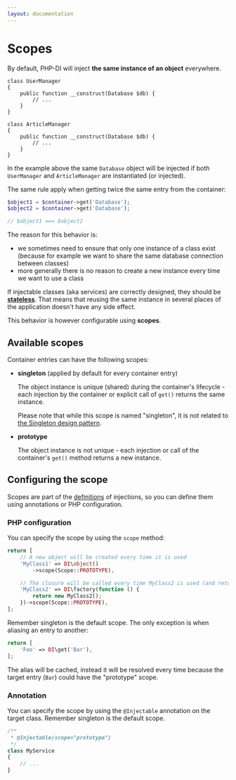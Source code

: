 ```yaml
---
layout: documentation
---
```


# Scopes

By default, PHP-DI will inject **the same instance of an object** everywhere.

```
class UserManager
{
    public function __construct(Database $db) {
        // ...
    }
}

class ArticleManager
{
    public function __construct(Database $db) {
        // ...
    }
}
```

In the example above the same `Database` object will be injected if both `UserManager` and `ArticleManager` are instantiated (or injected).

The same rule apply when getting twice the same entry from the container:

```php
$object1 = $container->get('Database');
$object2 = $container->get('Database');

// $object1 === $object2
```

The reason for this behavior is:

- we sometimes need to ensure that only one instance of a class exist (because for example we want to share the same database connection between classes)
- more generally there is no reason to create a new instance every time we want to use a class

If injectable classes (aka services) are correctly designed, they should be [**stateless**](https://igor.io/2013/03/31/stateless-services.html). That means that reusing the same instance in several places of the application doesn't have any side effect.

This behavior is however configurable using **scopes**.

## Available scopes

Container entries can have the following scopes:

- **singleton** (applied by default for every container entry)

    The object instance is unique (shared) during the container's lifecycle - each injection by the container or explicit call of `get()` returns the same instance.

    Please note that while this scope is named "singleton", it is not related to [the Singleton design pattern](http://en.wikipedia.org/wiki/Singleton_pattern).

- **prototype**

    The object instance is not unique - each injection or call of the container's `get()` method returns a new instance.

## Configuring the scope

Scopes are part of the [definitions](definition.md) of injections, so you can define them using annotations or PHP configuration.

### PHP configuration

You can specify the scope by using the `scope` method:

```php
return [
    // A new object will be created every time it is used
    'MyClass1' => DI\object()
        ->scope(Scope::PROTOTYPE),

    // The closure will be called every time MyClass2 is used (and return a new object every time)
    'MyClass2' => DI\factory(function () {
        return new MyClass2();
    })->scope(Scope::PROTOTYPE),
];
```

Remember singleton is the default scope. The only exception is when aliasing an entry to another:

```php
return [
    'Foo' => DI\get('Bar'),
];
```

The alias will be cached, instead it will be resolved every time because the target entry (`Bar`) could have the "prototype" scope.

### Annotation

You can specify the scope by using the `@Injectable` annotation on the target class. Remember singleton is the default scope.

```php
/**
 * @Injectable(scope="prototype")
 */
class MyService
{
    // ...
}
```
